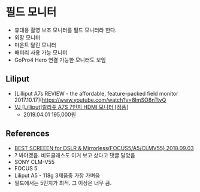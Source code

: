 # 필드 모니터
* 휴대용 촬영 보조 모니터를 필드 모니터라 한다.
* 외장 모니터
* 마운트 달린 모니터
* 배터리 사용 가능 모니터
* GoPro4 Hero 연결 가능한 모니터도 보임

## Liliput
* [Lilliput A7s REVIEW - the affordable, feature-packed field monitor 2017.10.17](https://www.youtube.com/watch?v=8ImSO8nTtyQ
* [VJ [Lilliput]릴리풋 A7S 7인치 HDMI 모니터 [정품]](https://www.coupang.com/vp/products/125397944)
  * 2019.04.01 195,000원 

## References
* [BEST SCREEEN for DSLR & Mirrorless(FOCUS5/A5/CLMV55) 2018.09.03](https://www.youtube.com/watch?v=rW8mhqysLP0)
 * ? 봐야겠음. 비됴클래스도 이거 보고 샀다고 댓글 달았음
 * SONY CLM-V55
 * FOCUS 5
 * Liliput A5 - 118g 3제품중 가장 가벼움
 * 필드에서는 5인치가 최적. 그 이상은 너무 큼.
 